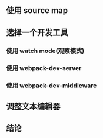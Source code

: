 ## 使用 source map

## 选择一个开发工具

### 使用 watch mode(观察模式)

### 使用 webpack-dev-server

### 使用 webpack-dev-middleware

## 调整文本编辑器

## 结论
